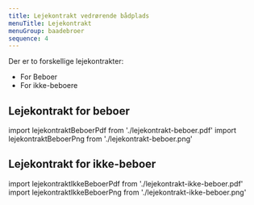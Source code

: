 ```yaml
---
title: Lejekontrakt vedrørende bådplads
menuTitle: Lejekontrakt
menuGroup: baadebroer
sequence: 4
---
```

Der er to forskellige lejekontrakter:

- For Beboer
- For ikke-beboere

## Lejekontrakt for beboer

import lejekontraktBeboerPdf from './lejekontrakt-beboer.pdf'
import lejekontraktBeboerPng from './lejekontrakt-beboer.png'

<Pdf pdf={lejekontraktBeboerPdf} image={lejekontraktBeboerPng} text="Lejekontrakt vedrørende bådpldads - beboer" />

## Lejekontrakt for ikke-beboer

import lejekontraktIkkeBeboerPdf from './lejekontrakt-ikke-beboer.pdf'
import lejekontraktIkkeBeboerPng from './lejekontrakt-ikke-beboer.png'

<Pdf pdf={lejekontraktIkkeBeboerPdf} image={lejekontraktIkkeBeboerPng} text="Lejekontrakt vedrørende bådpldads - ikke-beboer" />
